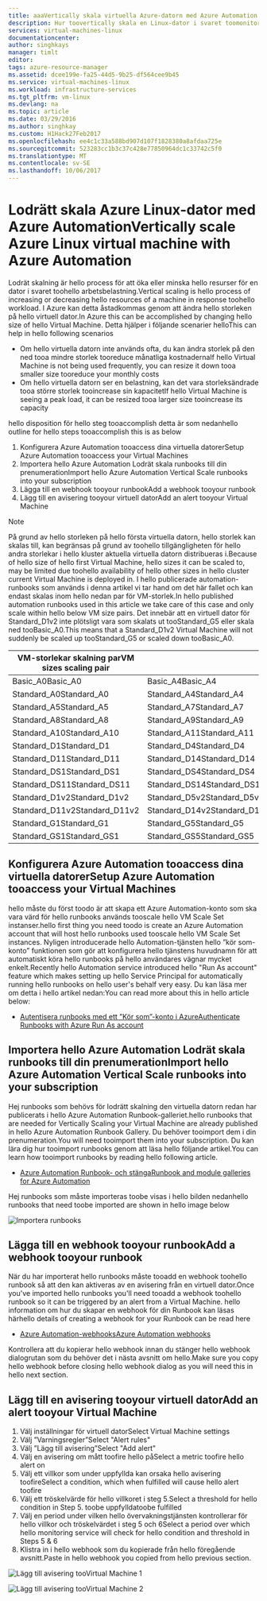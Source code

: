 ```yaml
---
title: aaaVertically skala virtuella Azure-datorn med Azure Automation | Microsoft Docs
description: Hur toovertically skala en Linux-dator i svaret toomonitoring aviseringar med Azure Automation
services: virtual-machines-linux
documentationcenter: 
author: singhkays
manager: timlt
editor: 
tags: azure-resource-manager
ms.assetid: dcee199e-fa25-44d5-9b25-df564cee9b45
ms.service: virtual-machines-linux
ms.workload: infrastructure-services
ms.tgt_pltfrm: vm-linux
ms.devlang: na
ms.topic: article
ms.date: 03/29/2016
ms.author: singhkay
ms.custom: H1Hack27Feb2017
ms.openlocfilehash: ee4c1c33a588bd907d107f1828380a8afdaa725e
ms.sourcegitcommit: 523283cc1b3c37c428e77850964dc1c33742c5f0
ms.translationtype: MT
ms.contentlocale: sv-SE
ms.lasthandoff: 10/06/2017
---
```

# <a name="vertically-scale-azure-linux-virtual-machine-with-azure-automation"></a><span data-ttu-id="48717-103">Lodrätt skala Azure Linux-dator med Azure Automation</span><span class="sxs-lookup"><span data-stu-id="48717-103">Vertically scale Azure Linux virtual machine with Azure Automation</span></span>
<span data-ttu-id="48717-104">Lodrät skalning är hello process för att öka eller minska hello resurser för en dator i svaret toohello arbetsbelastning.</span><span class="sxs-lookup"><span data-stu-id="48717-104">Vertical scaling is hello process of increasing or decreasing hello resources of a machine in response toohello workload.</span></span> <span data-ttu-id="48717-105">I Azure kan detta åstadkommas genom att ändra hello storleken på hello virtuell dator.</span><span class="sxs-lookup"><span data-stu-id="48717-105">In Azure this can be accomplished by changing hello size of hello Virtual Machine.</span></span> <span data-ttu-id="48717-106">Detta hjälper i följande scenarier hello</span><span class="sxs-lookup"><span data-stu-id="48717-106">This can help in hello following scenarios</span></span>

* <span data-ttu-id="48717-107">Om hello virtuella datorn inte används ofta, du kan ändra storlek på den ned tooa mindre storlek tooreduce månatliga kostnaderna</span><span class="sxs-lookup"><span data-stu-id="48717-107">If hello Virtual Machine is not being used frequently, you can resize it down tooa smaller size tooreduce your monthly costs</span></span>
* <span data-ttu-id="48717-108">Om hello virtuella datorn ser en belastning, kan det vara storleksändrade tooa större storlek tooincrease sin kapacitet</span><span class="sxs-lookup"><span data-stu-id="48717-108">If hello Virtual Machine is seeing a peak load, it can be resized tooa larger size tooincrease its capacity</span></span>

<span data-ttu-id="48717-109">hello disposition för hello steg tooaccomplish detta är som nedan</span><span class="sxs-lookup"><span data-stu-id="48717-109">hello outline for hello steps tooaccomplish this is as below</span></span>

1. <span data-ttu-id="48717-110">Konfigurera Azure Automation tooaccess dina virtuella datorer</span><span class="sxs-lookup"><span data-stu-id="48717-110">Setup Azure Automation tooaccess your Virtual Machines</span></span>
2. <span data-ttu-id="48717-111">Importera hello Azure Automation Lodrät skala runbooks till din prenumeration</span><span class="sxs-lookup"><span data-stu-id="48717-111">Import hello Azure Automation Vertical Scale runbooks into your subscription</span></span>
3. <span data-ttu-id="48717-112">Lägga till en webhook tooyour runbook</span><span class="sxs-lookup"><span data-stu-id="48717-112">Add a webhook tooyour runbook</span></span>
4. <span data-ttu-id="48717-113">Lägg till en avisering tooyour virtuell dator</span><span class="sxs-lookup"><span data-stu-id="48717-113">Add an alert tooyour Virtual Machine</span></span>

> [!NOTE]
> <span data-ttu-id="48717-114">På grund av hello storleken på hello första virtuella datorn, hello storlek kan skalas till, kan begränsas på grund av toohello tillgängligheten för hello andra storlekar i hello kluster aktuella virtuella datorn distribueras i.</span><span class="sxs-lookup"><span data-stu-id="48717-114">Because of hello size of hello first Virtual Machine, hello sizes it can be scaled to, may be limited due toohello availability of hello other sizes in hello cluster current Virtual Machine is deployed in.</span></span> <span data-ttu-id="48717-115">I hello publicerade automation-runbooks som används i denna artikel vi tar hand om det här fallet och kan endast skalas inom hello nedan par för VM-storlek.</span><span class="sxs-lookup"><span data-stu-id="48717-115">In hello published automation runbooks used in this article we take care of this case and only scale within hello below VM size pairs.</span></span> <span data-ttu-id="48717-116">Det innebär att en virtuell dator för Standard_D1v2 inte plötsligt vara som skalats ut tooStandard_G5 eller skala ned tooBasic_A0.</span><span class="sxs-lookup"><span data-stu-id="48717-116">This means that a Standard_D1v2 Virtual Machine will not suddenly be scaled up tooStandard_G5 or scaled down tooBasic_A0.</span></span>
> 
> | <span data-ttu-id="48717-117">VM-storlekar skalning par</span><span class="sxs-lookup"><span data-stu-id="48717-117">VM sizes scaling pair</span></span> |  |
> | --- | --- |
> | <span data-ttu-id="48717-118">Basic_A0</span><span class="sxs-lookup"><span data-stu-id="48717-118">Basic_A0</span></span> |<span data-ttu-id="48717-119">Basic_A4</span><span class="sxs-lookup"><span data-stu-id="48717-119">Basic_A4</span></span> |
> | <span data-ttu-id="48717-120">Standard_A0</span><span class="sxs-lookup"><span data-stu-id="48717-120">Standard_A0</span></span> |<span data-ttu-id="48717-121">Standard_A4</span><span class="sxs-lookup"><span data-stu-id="48717-121">Standard_A4</span></span> |
> | <span data-ttu-id="48717-122">Standard_A5</span><span class="sxs-lookup"><span data-stu-id="48717-122">Standard_A5</span></span> |<span data-ttu-id="48717-123">Standard_A7</span><span class="sxs-lookup"><span data-stu-id="48717-123">Standard_A7</span></span> |
> | <span data-ttu-id="48717-124">Standard_A8</span><span class="sxs-lookup"><span data-stu-id="48717-124">Standard_A8</span></span> |<span data-ttu-id="48717-125">Standard_A9</span><span class="sxs-lookup"><span data-stu-id="48717-125">Standard_A9</span></span> |
> | <span data-ttu-id="48717-126">Standard_A10</span><span class="sxs-lookup"><span data-stu-id="48717-126">Standard_A10</span></span> |<span data-ttu-id="48717-127">Standard_A11</span><span class="sxs-lookup"><span data-stu-id="48717-127">Standard_A11</span></span> |
> | <span data-ttu-id="48717-128">Standard_D1</span><span class="sxs-lookup"><span data-stu-id="48717-128">Standard_D1</span></span> |<span data-ttu-id="48717-129">Standard_D4</span><span class="sxs-lookup"><span data-stu-id="48717-129">Standard_D4</span></span> |
> | <span data-ttu-id="48717-130">Standard_D11</span><span class="sxs-lookup"><span data-stu-id="48717-130">Standard_D11</span></span> |<span data-ttu-id="48717-131">Standard_D14</span><span class="sxs-lookup"><span data-stu-id="48717-131">Standard_D14</span></span> |
> | <span data-ttu-id="48717-132">Standard_DS1</span><span class="sxs-lookup"><span data-stu-id="48717-132">Standard_DS1</span></span> |<span data-ttu-id="48717-133">Standard_DS4</span><span class="sxs-lookup"><span data-stu-id="48717-133">Standard_DS4</span></span> |
> | <span data-ttu-id="48717-134">Standard_DS11</span><span class="sxs-lookup"><span data-stu-id="48717-134">Standard_DS11</span></span> |<span data-ttu-id="48717-135">Standard_DS14</span><span class="sxs-lookup"><span data-stu-id="48717-135">Standard_DS14</span></span> |
> | <span data-ttu-id="48717-136">Standard_D1v2</span><span class="sxs-lookup"><span data-stu-id="48717-136">Standard_D1v2</span></span> |<span data-ttu-id="48717-137">Standard_D5v2</span><span class="sxs-lookup"><span data-stu-id="48717-137">Standard_D5v2</span></span> |
> | <span data-ttu-id="48717-138">Standard_D11v2</span><span class="sxs-lookup"><span data-stu-id="48717-138">Standard_D11v2</span></span> |<span data-ttu-id="48717-139">Standard_D14v2</span><span class="sxs-lookup"><span data-stu-id="48717-139">Standard_D14v2</span></span> |
> | <span data-ttu-id="48717-140">Standard_G1</span><span class="sxs-lookup"><span data-stu-id="48717-140">Standard_G1</span></span> |<span data-ttu-id="48717-141">Standard_G5</span><span class="sxs-lookup"><span data-stu-id="48717-141">Standard_G5</span></span> |
> | <span data-ttu-id="48717-142">Standard_GS1</span><span class="sxs-lookup"><span data-stu-id="48717-142">Standard_GS1</span></span> |<span data-ttu-id="48717-143">Standard_GS5</span><span class="sxs-lookup"><span data-stu-id="48717-143">Standard_GS5</span></span> |
> 
> 

## <a name="setup-azure-automation-tooaccess-your-virtual-machines"></a><span data-ttu-id="48717-144">Konfigurera Azure Automation tooaccess dina virtuella datorer</span><span class="sxs-lookup"><span data-stu-id="48717-144">Setup Azure Automation tooaccess your Virtual Machines</span></span>
<span data-ttu-id="48717-145">hello måste du först toodo är att skapa ett Azure Automation-konto som ska vara värd för hello runbooks används tooscale hello VM Scale Set instanser.</span><span class="sxs-lookup"><span data-stu-id="48717-145">hello first thing you need toodo is create an Azure Automation account that will host hello runbooks used tooscale hello VM Scale Set instances.</span></span> <span data-ttu-id="48717-146">Nyligen introducerade hello Automation-tjänsten hello ”kör som-konto” funktionen som gör att konfigurera hello tjänstens huvudnamn för att automatiskt köra hello runbooks på hello användares vägnar mycket enkelt.</span><span class="sxs-lookup"><span data-stu-id="48717-146">Recently hello Automation service introduced hello "Run As account" feature which makes setting up hello Service Principal for automatically running hello runbooks on hello user's behalf very easy.</span></span> <span data-ttu-id="48717-147">Du kan läsa mer om detta i hello artikel nedan:</span><span class="sxs-lookup"><span data-stu-id="48717-147">You can read more about this in hello article below:</span></span>

* [<span data-ttu-id="48717-148">Autentisera runbooks med ett ”Kör som”-konto i Azure</span><span class="sxs-lookup"><span data-stu-id="48717-148">Authenticate Runbooks with Azure Run As account</span></span>](../../automation/automation-sec-configure-azure-runas-account.md)

## <a name="import-hello-azure-automation-vertical-scale-runbooks-into-your-subscription"></a><span data-ttu-id="48717-149">Importera hello Azure Automation Lodrät skala runbooks till din prenumeration</span><span class="sxs-lookup"><span data-stu-id="48717-149">Import hello Azure Automation Vertical Scale runbooks into your subscription</span></span>
<span data-ttu-id="48717-150">Hej runbooks som behövs för lodrätt skalning den virtuella datorn redan har publicerats i hello Azure Automation Runbook-galleriet.</span><span class="sxs-lookup"><span data-stu-id="48717-150">hello runbooks that are needed for Vertically Scaling your Virtual Machine are already published in hello Azure Automation Runbook Gallery.</span></span> <span data-ttu-id="48717-151">Du behöver tooimport dem i din prenumeration.</span><span class="sxs-lookup"><span data-stu-id="48717-151">You will need tooimport them into your subscription.</span></span> <span data-ttu-id="48717-152">Du kan lära dig hur tooimport runbooks genom att läsa hello följande artikel.</span><span class="sxs-lookup"><span data-stu-id="48717-152">You can learn how tooimport runbooks by reading hello following article.</span></span>

* [<span data-ttu-id="48717-153">Azure Automation Runbook- och stänga</span><span class="sxs-lookup"><span data-stu-id="48717-153">Runbook and module galleries for Azure Automation</span></span>](../../automation/automation-runbook-gallery.md)

<span data-ttu-id="48717-154">Hej runbooks som måste importeras toobe visas i hello bilden nedan</span><span class="sxs-lookup"><span data-stu-id="48717-154">hello runbooks that need toobe imported are shown in hello image below</span></span>

![Importera runbooks](./media/vertical-scaling-automation/scale-runbooks.png)

## <a name="add-a-webhook-tooyour-runbook"></a><span data-ttu-id="48717-156">Lägga till en webhook tooyour runbook</span><span class="sxs-lookup"><span data-stu-id="48717-156">Add a webhook tooyour runbook</span></span>
<span data-ttu-id="48717-157">När du har importerat hello runbooks måste tooadd en webhook toohello runbook så att den kan aktiveras av en avisering från en virtuell dator.</span><span class="sxs-lookup"><span data-stu-id="48717-157">Once you've imported hello runbooks you'll need tooadd a webhook toohello runbook so it can be triggered by an alert from a Virtual Machine.</span></span> <span data-ttu-id="48717-158">hello information om hur du skapar en webhook för din Runbook kan läsas här</span><span class="sxs-lookup"><span data-stu-id="48717-158">hello details of creating a webhook for your Runbook can be read here</span></span>

* [<span data-ttu-id="48717-159">Azure Automation-webhooks</span><span class="sxs-lookup"><span data-stu-id="48717-159">Azure Automation webhooks</span></span>](../../automation/automation-webhooks.md)

<span data-ttu-id="48717-160">Kontrollera att du kopierar hello webhook innan du stänger hello webhook dialogrutan som du behöver det i nästa avsnitt om hello.</span><span class="sxs-lookup"><span data-stu-id="48717-160">Make sure you copy hello webhook before closing hello webhook dialog as you will need this in hello next section.</span></span>

## <a name="add-an-alert-tooyour-virtual-machine"></a><span data-ttu-id="48717-161">Lägg till en avisering tooyour virtuell dator</span><span class="sxs-lookup"><span data-stu-id="48717-161">Add an alert tooyour Virtual Machine</span></span>
1. <span data-ttu-id="48717-162">Välj inställningar för virtuell dator</span><span class="sxs-lookup"><span data-stu-id="48717-162">Select Virtual Machine settings</span></span>
2. <span data-ttu-id="48717-163">Välj ”Varningsregler”</span><span class="sxs-lookup"><span data-stu-id="48717-163">Select "Alert rules"</span></span>
3. <span data-ttu-id="48717-164">Välj ”Lägg till avisering”</span><span class="sxs-lookup"><span data-stu-id="48717-164">Select "Add alert"</span></span>
4. <span data-ttu-id="48717-165">Välj en avisering om mått toofire hello på</span><span class="sxs-lookup"><span data-stu-id="48717-165">Select a metric toofire hello alert on</span></span>
5. <span data-ttu-id="48717-166">Välj ett villkor som under uppfyllda kan orsaka hello avisering toofire</span><span class="sxs-lookup"><span data-stu-id="48717-166">Select a condition, which when fulfilled will cause hello alert toofire</span></span>
6. <span data-ttu-id="48717-167">Välj ett tröskelvärde för hello villkoret i steg 5.</span><span class="sxs-lookup"><span data-stu-id="48717-167">Select a threshold for hello condition in Step 5.</span></span> <span data-ttu-id="48717-168">toobe uppfyllda</span><span class="sxs-lookup"><span data-stu-id="48717-168">toobe fulfilled</span></span>
7. <span data-ttu-id="48717-169">Välj en period under vilken hello övervakningstjänsten kontrollerar för hello villkor och tröskelvärdet i steg 5 och 6</span><span class="sxs-lookup"><span data-stu-id="48717-169">Select a period over which hello monitoring service will check for hello condition and threshold in Steps 5 & 6</span></span>
8. <span data-ttu-id="48717-170">Klistra in i hello webhook som du kopierade från hello föregående avsnitt.</span><span class="sxs-lookup"><span data-stu-id="48717-170">Paste in hello webhook you copied from hello previous section.</span></span>

![Lägg till avisering tooVirtual Machine 1](./media/vertical-scaling-automation/add-alert-webhook-1.png)

![Lägg till avisering tooVirtual Machine 2](./media/vertical-scaling-automation/add-alert-webhook-2.png)

